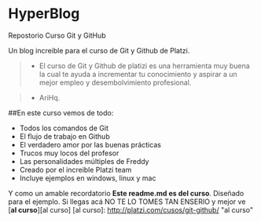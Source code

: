 # HyperBlog
Repostorio Curso Git y GitHub

Un blog increible para el curso de Git y Github de Platzi.

>- El curso de Git y Github de platizi es una herramienta muy buena la cual te ayuda a incrementar tu conocimiento y aspirar a un mejor empleo y desembolvimiento profesional.

> - AriHq.

##En este curso vemos de todo:
* Todos los comandos de Git
* El flujo de trabajo en Github
* El verdadero amor por las buenas prácticas
* Trucos muy locos del profesor
* Las personalidades múltiples de Freddy
* Creado por el increible Platzi team
* Incluye ejemplos en windows, linux y mac

Y como un amable recordatorio **Este readme.md es del curso**. Diseñado para el ejemplo. Si llegas acá NO TE LO TOMES TAN ENSERIO y mejor ve [**al curso**][al curso]
[al curso]: http://platzi.com/cusos/git-github/ "al curso"
